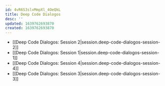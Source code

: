 ```yaml
---
id: 4vR6S3slvMmpXl_4OeQkL
title: Deep Code Dialogos
desc: ''
updated: 1639762693870
created: 1639762693870
---
```


- [[Deep Code Dialogos:  Session 2|session.deep-code-dialogos-session-2]]
- [[Deep Code Dialogos:  Session 1|session.deep-code-dialogos-session-1]]
- [[Deep Code Dialogos:  Session 4|session.deep-code-dialogos-session-4]]
- [[Deep Code Dialogos:  Session 3|session.deep-code-dialogos-session-3]]
